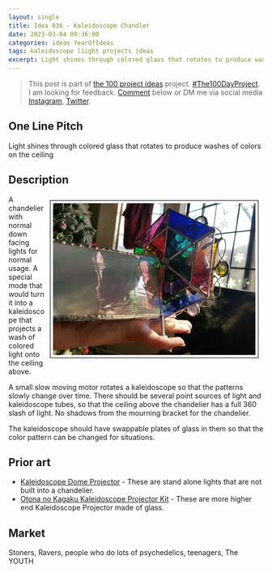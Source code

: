 ```yaml
---
layout: single
title: Idea 036 - Kaleidoscope Chandler
date: 2023-03-04 00:36:00
categories: ideas YearOfIdeas
tags: kaleidoscope liight projects ideas
excerpt: Light shines through colored glass that rotates to produce washes of colors on the ceiling
---
```


> This post is part of [the 100 project ideas](/projects/2023-100-ideas/) project. [#The100DayProject](https://www.the100dayproject.org/). I am looking for feedback. <a href='#utterances-comments'>Comment</a> below or DM me via social media <a href="https://instagram.com/funvill" rel="nofollow noopener noreferrer"><i class="fab fa-fw fa-instagram" aria-hidden="true"></i><span class="label">Instagram</span></a>, <a href="https://twitter.com/funvill" rel="nofollow noopener noreferrer"><i class="fab fa-fw fa-twitter" aria-hidden="true"></i><span class="label">Twitter</span></a>.

## One Line Pitch

Light shines through colored glass that rotates to produce washes of colors on the ceiling

## Description

<img src="/public/uploads/2023/kaleidoscope2.png" alt="kaleidoscope" style="float: right; margin: 10px; border: 1px solid black; padding: 5px"/>A chandelier with normal down facing lights for normal usage. A special mode that would turn it into a kaleidoscope that projects a wash of colored light onto the ceiling above.

A small slow moving motor rotates a kaleidoscope so that the patterns slowly change over time. There should be several point sources of light and kaleidoscope tubes, so that the ceiling above the chandelier has a full 360 slash of light. No shadows from the mourning bracket for the chandelier.

The kaleidoscope should have swappable plates of glass in them so that the color pattern can be changed for situations.

## Prior art

- [Kaleidoscope Dome Projector](https://www.geekalerts.com/kaleidoscope-dome-projector/) - These are stand alone lights that are not built into a chandelier.
- [Otona no Kagaku Kaleidoscope Projector Kit](https://www.japantrendshop.com/otona-no-kagaku-kaleidoscope-projector-kit-p-5776.html) - These are more higher end Kaleidoscope Projector made of glass.

## Market

Stoners, Ravers, people who do lots of psychedelics, teenagers, The YOUTH
